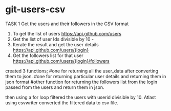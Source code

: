 # git-users-csv
TASK 1
Get the users and their followers in the CSV format
1. To get the list of users https://api.github.com/users 
2. Get the list of user Ids divisible by 10 - 
3. Iterate the result and get the user details https://api.github.com/users/{login}
4. Get the followers list for that user https://api.github.com/users/{login}/followers

created 3 functions;
#one for returning all the user_data after converting them to json.
#one for returning particular user details and returning them in json format
#other function for returning the followers list from the login passed from the users and return them in json.

then using a for loop filtered the users with userid divisible by 10.
Atlast using csvwriter converted the filtered data to csv file.
